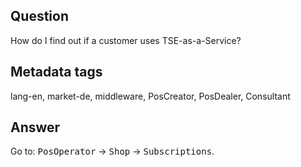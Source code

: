 ## Question

How do I find out if a customer uses TSE-as-a-Service?

## Metadata tags

lang-en, market-de, middleware, PosCreator, PosDealer, Consultant

## Answer
Go to:
<kbd>PosOperator</kbd> &rarr; <kbd>Shop</kbd> &rarr; <kbd>Subscriptions</kbd>.
